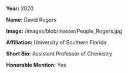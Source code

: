 **Year:** 2020

**Name:** David Rogers

**Image:** /images/blob/master/People_Rogers.jpg

**Affiliation:** University of Southern Florida

**Short Bio:** Assistant Professor of Chemistry

**Honorable Mention:** Yes
